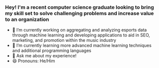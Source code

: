 ### Hey! I'm a recent computer science graduate looking to bring my skill set to solve challenging problems and increase value to an organization

- 🔭 I’m currently working on aggregating and analyzing esports data through machine learning and developing applications to aid in SEO, marketing, and promotion within the music industry
- 🌱 I’m currently learning more advanced machine learning techniques and additional programming languages
- 💬 Ask me about my experience!
- 😄 Pronouns: He/Him
